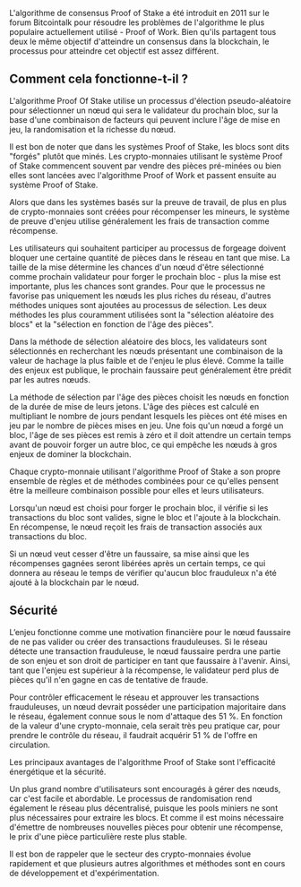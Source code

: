 L'algorithme de consensus Proof of Stake a été introduit en 2011 sur le forum Bitcointalk pour résoudre les problèmes de l'algorithme le plus populaire actuellement utilisé - Proof of Work. Bien qu'ils partagent tous deux le même objectif d'atteindre un consensus dans la blockchain, le processus pour atteindre cet objectif est assez différent.

## Comment cela fonctionne-t-il ?

L'algorithme Proof Of Stake utilise un processus d'élection pseudo-aléatoire pour sélectionner un nœud qui sera le validateur du prochain bloc, sur la base d'une combinaison de facteurs qui peuvent inclure l'âge de mise en jeu, la randomisation et la richesse du nœud.

Il est bon de noter que dans les systèmes Proof of Stake, les blocs sont dits "forgés" plutôt que minés. Les crypto-monnaies utilisant le système Proof of Stake commencent souvent par vendre des pièces pré-minées ou bien elles sont lancées avec l'algorithme Proof of Work et passent ensuite au système Proof of Stake.

Alors que dans les systèmes basés sur la preuve de travail, de plus en plus de crypto-monnaies sont créées pour récompenser les mineurs, le système de preuve d'enjeu utilise généralement les frais de transaction comme récompense.

Les utilisateurs qui souhaitent participer au processus de forgeage doivent bloquer une certaine quantité de pièces dans le réseau en tant que mise. La taille de la mise détermine les chances d'un nœud d'être sélectionné comme prochain validateur pour forger le prochain bloc - plus la mise est importante, plus les chances sont grandes. Pour que le processus ne favorise pas uniquement les nœuds les plus riches du réseau, d'autres méthodes uniques sont ajoutées au processus de sélection. Les deux méthodes les plus couramment utilisées sont la "sélection aléatoire des blocs" et la "sélection en fonction de l'âge des pièces".

Dans la méthode de sélection aléatoire des blocs, les validateurs sont sélectionnés en recherchant les nœuds présentant une combinaison de la valeur de hachage la plus faible et de l'enjeu le plus élevé. Comme la taille des enjeux est publique, le prochain faussaire peut généralement être prédit par les autres nœuds.

La méthode de sélection par l'âge des pièces choisit les nœuds en fonction de la durée de mise de leurs jetons. L'âge des pièces est calculé en multipliant le nombre de jours pendant lesquels les pièces ont été mises en jeu par le nombre de pièces mises en jeu. Une fois qu'un nœud a forgé un bloc, l'âge de ses pièces est remis à zéro et il doit attendre un certain temps avant de pouvoir forger un autre bloc, ce qui empêche les nœuds à gros enjeux de dominer la blockchain.

Chaque crypto-monnaie utilisant l'algorithme Proof of Stake a son propre ensemble de règles et de méthodes combinées pour ce qu'elles pensent être la meilleure combinaison possible pour elles et leurs utilisateurs.

Lorsqu'un nœud est choisi pour forger le prochain bloc, il vérifie si les transactions du bloc sont valides, signe le bloc et l'ajoute à la blockchain. En récompense, le nœud reçoit les frais de transaction associés aux transactions du bloc.

Si un nœud veut cesser d'être un faussaire, sa mise ainsi que les récompenses gagnées seront libérées après un certain temps, ce qui donnera au réseau le temps de vérifier qu'aucun bloc frauduleux n'a été ajouté à la blockchain par le nœud.

## Sécurité

L’enjeu fonctionne comme une motivation financière pour le nœud faussaire de ne pas valider ou créer des transactions frauduleuses. Si le réseau détecte une transaction frauduleuse, le nœud faussaire perdra une partie de son enjeu et son droit de participer en tant que faussaire à l'avenir. Ainsi, tant que l'enjeu est supérieur à la récompense, le validateur perd plus de pièces qu'il n'en gagne en cas de tentative de fraude.

Pour contrôler efficacement le réseau et approuver les transactions frauduleuses, un nœud devrait posséder une participation majoritaire dans le réseau, également connue sous le nom d'attaque des 51 %. En fonction de la valeur d'une crypto-monnaie, cela serait très peu pratique car, pour prendre le contrôle du réseau, il faudrait acquérir 51 % de l'offre en circulation.

Les principaux avantages de l'algorithme Proof of Stake sont l'efficacité énergétique et la sécurité.

Un plus grand nombre d'utilisateurs sont encouragés à gérer des nœuds, car c'est facile et abordable. Le processus de randomisation rend également le réseau plus décentralisé, puisque les pools miniers ne sont plus nécessaires pour extraire les blocs. Et comme il est moins nécessaire d'émettre de nombreuses nouvelles pièces pour obtenir une récompense, le prix d'une pièce particulière reste plus stable.

Il est bon de rappeler que le secteur des crypto-monnaies évolue rapidement et que plusieurs autres algorithmes et méthodes sont en cours de développement et d'expérimentation.